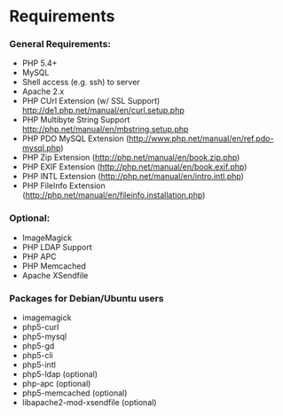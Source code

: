 Requirements
============

### General Requirements:
* PHP 5.4+
* MySQL
* Shell access (e.g. ssh) to server  
* Apache 2.x 
* PHP CUrl  Extension (w/ SSL Support) <http://de1.php.net/manual/en/curl.setup.php>
* PHP Multibyte String Support <http://php.net/manual/en/mbstring.setup.php> 
* PHP PDO MySQL Extension (http://www.php.net/manual/en/ref.pdo-mysql.php)
* PHP Zip Extension (http://php.net/manual/en/book.zip.php)
* PHP EXIF Extension (http://php.net/manual/en/book.exif.php)
* PHP INTL Extension (http://php.net/manual/en/intro.intl.php)
* PHP FileInfo Extension (http://php.net/manual/en/fileinfo.installation.php)

### Optional:
* ImageMagick
* PHP LDAP Support
* PHP APC
* PHP Memcached
* Apache XSendfile

### Packages for Debian/Ubuntu users
* imagemagick
* php5-curl
* php5-mysql
* php5-gd
* php5-cli
* php5-intl
* php5-ldap		(optional)
* php-apc		(optional)
* php5-memcached	(optional)
* libapache2-mod-xsendfile (optional)
